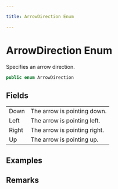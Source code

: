 ```yaml
---

title: ArrowDirection Enum

---
```


# ArrowDirection Enum

Specifies an arrow direction.

```csharp
public enum ArrowDirection 
```

## Fields

<table>
<tr><td>Down</td><td>The arrow is pointing down.</td></tr>
<tr><td>Left</td><td>The arrow is pointing left.</td></tr>
<tr><td>Right</td><td>The arrow is pointing right.</td></tr>
<tr><td>Up</td><td>The arrow is pointing up.</td></tr>
</table>

<!-- Only change content below this line, anything above this line will be lost when regenerated. -->

## Examples

## Remarks

